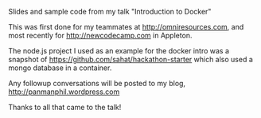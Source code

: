 Slides and sample code from my talk "Introduction to Docker"

This was first done for my teammates at http://omniresources.com, and most recently for http://newcodecamp.com in Appleton. 

The node.js project I used as an example for the docker intro was a snapshot of https://github.com/sahat/hackathon-starter which also used a mongo database in a container. 

Any followup conversations will be posted to my blog, http://panmanphil.wordpress.com

Thanks to all that came to the talk!


